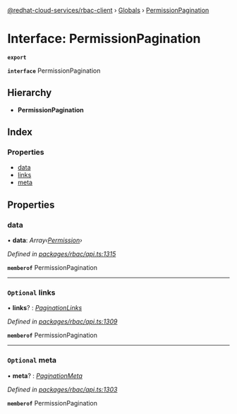 [@redhat-cloud-services/rbac-client](../README.md) › [Globals](../globals.md) › [PermissionPagination](permissionpagination.md)

# Interface: PermissionPagination

**`export`** 

**`interface`** PermissionPagination

## Hierarchy

* **PermissionPagination**

## Index

### Properties

* [data](permissionpagination.md#data)
* [links](permissionpagination.md#optional-links)
* [meta](permissionpagination.md#optional-meta)

## Properties

###  data

• **data**: *Array‹[Permission](permission.md)›*

*Defined in [packages/rbac/api.ts:1315](https://github.com/RedHatInsights/javascript-clients/blob/master/packages/rbac/api.ts#L1315)*

**`memberof`** PermissionPagination

___

### `Optional` links

• **links**? : *[PaginationLinks](paginationlinks.md)*

*Defined in [packages/rbac/api.ts:1309](https://github.com/RedHatInsights/javascript-clients/blob/master/packages/rbac/api.ts#L1309)*

**`memberof`** PermissionPagination

___

### `Optional` meta

• **meta**? : *[PaginationMeta](paginationmeta.md)*

*Defined in [packages/rbac/api.ts:1303](https://github.com/RedHatInsights/javascript-clients/blob/master/packages/rbac/api.ts#L1303)*

**`memberof`** PermissionPagination
